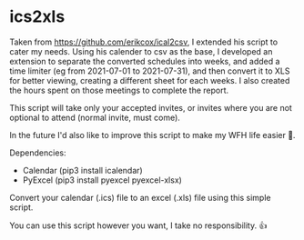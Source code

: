 # ics2xls
Taken from https://github.com/erikcox/ical2csv, I extended his script to cater my needs. Using his calender to csv as the base, I developed an extension to separate the converted schedules into weeks, and added a time limiter (eg from 2021-07-01 to 2021-07-31), and then convert it to XLS for better viewing, creating a different sheet for each weeks. I also created the hours spent on those meetings to complete the report.

This script will take only your accepted invites, or invites where you are not optional to attend (normal invite, must come).

In the future I'd also like to improve this script to make my WFH life easier 🙏.

Dependencies:
* Calendar (pip3 install icalendar)
* PyExcel (pip3 install pyexcel pyexcel-xlsx)

Convert your calendar (.ics) file to an excel (.xls) file using this simple script.

You can use this script however you want, I take no responsibility. 👍
